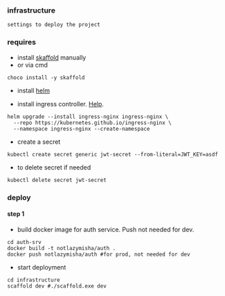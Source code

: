 ### infrastructure
`settings to deploy the project`

### requires

- install [skaffold](https://skaffold.dev/docs/install/) manually
- or via cmd
```shell
choco install -y skaffold
```

- install [helm](https://helm.sh/docs/intro/install/)

- install ingress controller. [Help](https://kubernetes.github.io/ingress-nginx/deploy/#quick-start).
```shell
helm upgrade --install ingress-nginx ingress-nginx \
  --repo https://kubernetes.github.io/ingress-nginx \
  --namespace ingress-nginx --create-namespace
```

- create a secret
```shell
kubectl create secret generic jwt-secret --from-literal=JWT_KEY=asdf
```
- to delete secret if needed
```shell
kubectl delete secret jwt-secret
```

### deploy

#### step 1
- build docker image for auth service. Push not needed for dev.
```shell
cd auth-srv
docker build -t notlazymisha/auth .
docker push notlazymisha/auth #for prod, not needed for dev
```
- start deployment
```shell
cd infrastructure
scaffold dev #./scaffold.exe dev
```
